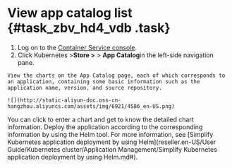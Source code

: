 # View app catalog list {#task_zbv_hd4_vdb .task}

1.   Log on to the [Container Service console](https://partners-intl.console.aliyun.com/#/cs). 
2.   Click Kubernetes \>**Store \>** \> **App Catalog**in the left-side navigation pane. 

    View the charts on the App Catalog page, each of which corresponds to an application, containing some basic information such as the application name, version, and source repository.

    ![](http://static-aliyun-doc.oss-cn-hangzhou.aliyuncs.com/assets/img/6921/4586_en-US.png)


You can click to enter a chart and get to know the detailed chart information. Deploy the application according to the corresponding information by using the Helm tool. For more information, see [Simplify Kubernetes application deployment by using Helm](reseller.en-US/User Guide/Kubernetes cluster/Application Management/Simplify Kubernetes application deployment by using Helm.md#).

